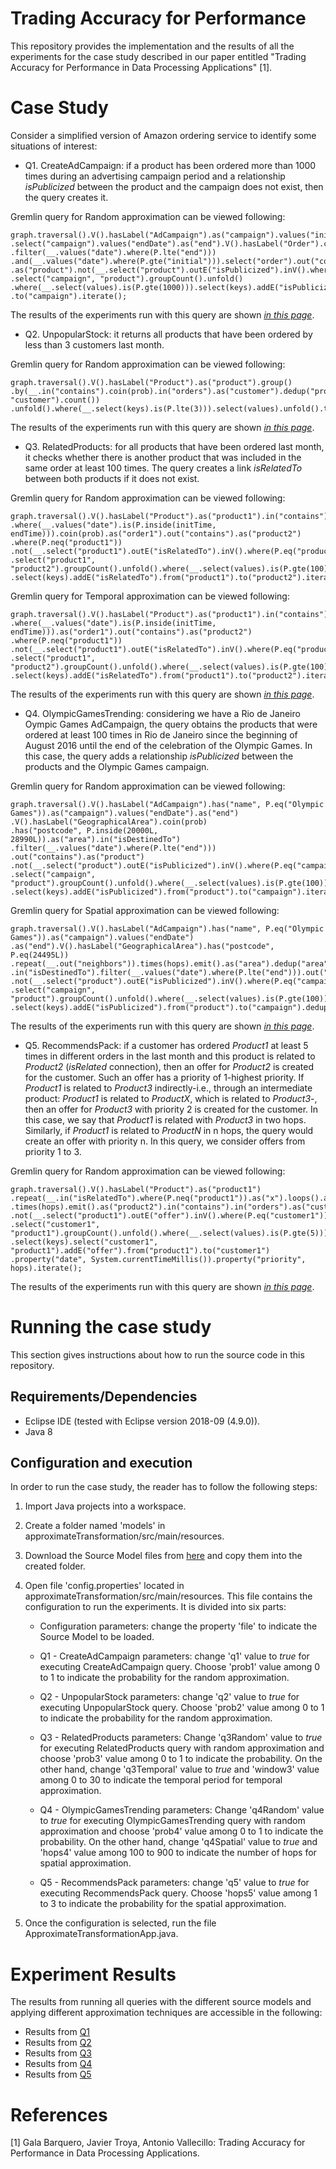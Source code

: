 # Trading Accuracy for Performance 

This repository provides the implementation and the results of all the experiments for the case study described in our paper entitled "Trading Accuracy for Performance in Data Processing Applications" [1].

# Case Study

Consider a simplified version of Amazon ordering service to identify some situations of interest: 

* Q1. CreateAdCampaign: if a product has been ordered more than 1000 times during an advertising campaign period and a relationship *isPublicized* between the product and the campaign does not exist, then the query creates it.

Gremlin query for Random approximation can be viewed following:

```
graph.traversal().V().hasLabel("AdCampaign").as("campaign").values("initDate").as("initial")
.select("campaign").values("endDate").as("end").V().hasLabel("Order").coin(prob).as("order")
.filter(__.values("date").where(P.lte("end")))
.and(__.values("date").where(P.gte("initial"))).select("order").out("contains")
.as("product").not(__.select("product").outE("isPublicized").inV().where(P.eq("campaign")))
.select("campaign", "product").groupCount().unfold()
.where(__.select(values).is(P.gte(1000))).select(keys).addE("isPublicized").from("product")
.to("campaign").iterate();
```
The results of the experiments run with this query are shown [<em>in this page</em>](docs/query1.md).

* Q2. UnpopularStock: it returns all products that have been ordered by less than 3 customers last month. 


Gremlin query for Random approximation can be viewed following:

```
graph.traversal().V().hasLabel("Product").as("product").group()
.by(__.in("contains").coin(prob).in("orders").as("customer").dedup("product", "customer").count())
.unfold().where(__.select(keys).is(P.lte(3))).select(values).unfold().toList();
```
The results of the experiments run with this query are shown [<em>in this page</em>](docs/query2.md).

* Q3. RelatedProducts: for all products that have been ordered last month, it checks whether there is another product that was included in the same order at least 100 times. The query creates a link *isRelatedTo* between both products if it does not exist.

Gremlin query for Random approximation can be viewed following:

```
graph.traversal().V().hasLabel("Product").as("product1").in("contains")
.where(__.values("date").is(P.inside(initTime, endTime))).coin(prob).as("order1").out("contains").as("product2")
.where(P.neq("product1"))
.not(__.select("product1").outE("isRelatedTo").inV().where(P.eq("product2")))
.select("product1", "product2").groupCount().unfold().where(__.select(values).is(P.gte(100)))
.select(keys).addE("isRelatedTo").from("product1").to("product2").iterate();
```

Gremlin query for Temporal approximation can be viewed following:

```
graph.traversal().V().hasLabel("Product").as("product1").in("contains")
.where(__.values("date").is(P.inside(initTime, endTime))).as("order1").out("contains").as("product2")
.where(P.neq("product1"))
.not(__.select("product1").outE("isRelatedTo").inV().where(P.eq("product2")))
.select("product1", "product2").groupCount().unfold().where(__.select(values).is(P.gte(100)))
.select(keys).addE("isRelatedTo").from("product1").to("product2").iterate();
```

The results of the experiments run with this query are shown [<em>in this page</em>](docs/query3.md).

* Q4. OlympicGamesTrending: considering we have a Rio de Janeiro Oympic Games AdCampaign, the query obtains the products that were ordered at least 100 times in Rio de Janeiro since the beginning of August 2016 until the end of the celebration of the Olympic Games. In this case, the query adds a relationship *isPublicized* between the products and the Olympic Games campaign. 

Gremlin query for Random approximation can be viewed following:

```
graph.traversal().V().hasLabel("AdCampaign").has("name", P.eq("Olympic Games")).as("campaign").values("endDate").as("end")
.V().hasLabel("GeographicalArea").coin(prob)
.has("postcode", P.inside(20000L, 28990L)).as("area").in("isDestinedTo")
.filter(__.values("date").where(P.lte("end")))
.out("contains").as("product")
.not(__.select("product").outE("isPublicized").inV().where(P.eq("campaign")))
.select("campaign", "product").groupCount().unfold().where(__.select(values).is(P.gte(100)))
.select(keys).addE("isPublicized").from("product").to("campaign").iterate();
```

Gremlin query for Spatial approximation can be viewed following:

```
graph.traversal().V().hasLabel("AdCampaign").has("name", P.eq("Olympic Games")).as("campaign").values("endDate")
.as("end").V().hasLabel("GeographicalArea").has("postcode", P.eq(24495L))
.repeat(__.out("neighbors")).times(hops).emit().as("area").dedup("area").select("area")
.in("isDestinedTo").filter(__.values("date").where(P.lte("end"))).out("contains").as("product")
.not(__.select("product").outE("isPublicized").inV().where(P.eq("campaign")))
.select("campaign", "product").groupCount().unfold().where(__.select(values).is(P.gte(100)))
.select(keys).addE("isPublicized").from("product").to("campaign").dedup().iterate();
```
The results of the experiments run with this query are shown [<em>in this page</em>](docs/query4.md).

* Q5. RecommendsPack: if a customer has ordered *Product1* at least 5 times in different orders in the last month and this product is related to *Product2* (*isRelated* connection), then an offer for *Product2* is created for the customer. Such an offer has a priority of 1-highest priority. If *Product1* is related to *Product3* indirectly-i.e., through an intermediate product: *Product1* is related to *ProductX*, which is related to *Product3*-, then an offer for *Product3* with priority 2 is created for the customer. In this case, we say that *Product1* is related with *Product3* in two hops. Similarly, if *Product1* is related to *ProductN* in n hops, the query would create an offer with priority n. In this query, we consider offers from priority 1 to 3.

Gremlin query for Random approximation can be viewed following:

```
graph.traversal().V().hasLabel("Product").as("product1")
.repeat(__.in("isRelatedTo").where(P.neq("product1")).as("x").loops().as("priority").select("x"))
.times(hops).emit().as("product2").in("contains").in("orders").as("customer1")
.not(__.select("product1").outE("offer").inV().where(P.eq("customer1")))
.select("customer1", "product1").groupCount().unfold().where(__.select(values).is(P.gte(5)))
.select(keys).select("customer1", "product1").addE("offer").from("product1").to("customer1")
.property("date", System.currentTimeMillis()).property("priority", hops).iterate();
```

The results of the experiments run with this query are shown [<em>in this page</em>](docs/query5.md).

# Running the case study

This section gives instructions about how to run the source code in this repository.

## Requirements/Dependencies

   * Eclipse IDE (tested with Eclipse version 2018-09 (4.9.0)).
   * Java 8
   
## Configuration and execution

In order to run the case study, the reader has to follow the following steps:

1. Import Java projects into a workspace.

2. Create a folder named 'models' in approximateTransformation/src/main/resources.

3. Download the Source Model files from [here](https://drive.google.com/open?id=1rO2VVCQagcRIitwCWn9aQoNwR4E5T_t4) and copy them into the created folder.

4. Open file 'config.properties' located in approximateTransformation/src/main/resources. This file contains the configuration to run the experiments. It is divided into six parts:

    * Configuration parameters: change the property 'file' to indicate the Source Model to be loaded.
  
    * Q1 - CreateAdCampaign parameters: change 'q1' value to *true* for executing CreateAdCampaign query. Choose 'prob1' value among 0 to 1 to indicate the probability for the random approximation.
  
    * Q2 - UnpopularStock parameters: change 'q2' value to *true* for executing UnpopularStock query. Choose 'prob2' value among 0 to 1 to indicate the probability for the random approximation.
   
    * Q3 - RelatedProducts parameters: Change 'q3Random' value to *true* for executing RelatedProducts query with random approximation and choose 'prob3' value among 0 to 1 to indicate the probability. On the other hand, change 'q3Temporal' value to *true* and 'window3' value among 0 to 30 to indicate the temporal period for temporal approximation.
  
    * Q4 - OlympicGamesTrending parameters: Change 'q4Random' value to *true* for executing OlympicGamesTrending query with random approximation and choose 'prob4' value among 0 to 1 to indicate the probability. On the other hand, change 'q4Spatial' value to *true* and 'hops4' value among 100 to 900 to indicate the number of hops for spatial approximation.
  
    * Q5 - RecommendsPack parameters: change 'q5' value to *true* for executing RecommendsPack query. Choose 'hops5' value among 1 to 3 to indicate the probability for the spatial approximation.
 
 5. Once the configuration is selected, run the file ApproximateTransformationApp.java.
 
 # Experiment Results

The results from running all queries with the different source models and applying different approximation techniques are accessible in the following:

- Results from [Q1](docs/query1.md)
- Results from [Q2](docs/query2.md)
- Results from [Q3](docs/query3.md)
- Results from [Q4](docs/query4.md) 
- Results from [Q5](docs/query5.md)
 
# References

[1] Gala Barquero, Javier Troya, Antonio Vallecillo: Trading Accuracy for Performance in Data Processing Applications.
